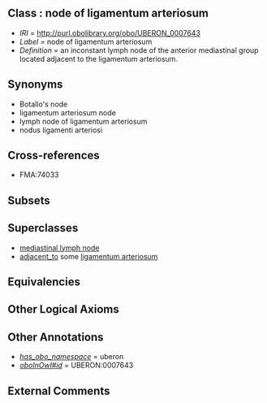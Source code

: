 
## Class : node of ligamentum arteriosum

 * *IRI* = http://purl.obolibrary.org/obo/UBERON_0007643
 * *Label* = node of ligamentum arteriosum
 * *Definition* = an inconstant lymph node of the anterior mediastinal group located adjacent to the ligamentum arteriosum.

## Synonyms

 * Botallo's node
 * ligamentum arteriosum node
 * lymph node of ligamentum arteriosum
 * nodus ligamenti arteriosi

## Cross-references

 * FMA:74033

## Subsets


## Superclasses

 * [mediastinal lymph node](../../UBERON/24/UBERON_0002524.md)
 * [adjacent_to](../../RO/20/RO_0002220.md) some [ligamentum arteriosum](../../UBERON/42/UBERON_0007642.md)

## Equivalencies


## Other Logical Axioms


## Other Annotations

 * *[has_obo_namespace](../../ce/oboInOwl#hasOBONamespace.md)* = uberon
 * *[oboInOwl#id](../../id/oboInOwl#id.md)* = UBERON:0007643

## External Comments

